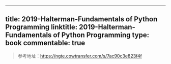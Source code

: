 
---
title: 2019-Halterman-Fundamentals of Python Programming
linktitle: 2019-Halterman-Fundamentals of Python Programming
type: book
commentable: true
---

> 参考地址：https://ngte.cowtransfer.com/s/7ac90c3e823f4f

    